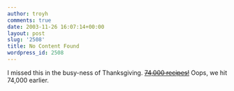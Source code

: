 ```yaml
---
author: troyh
comments: true
date: 2003-11-26 16:07:14+00:00
layout: post
slug: '2508'
title: No Content Found
wordpress_id: 2508
---
```


I missed this in the busy-ness of Thanksgiving. <strike>[74,000 recipes!](http://recipezaar.com)</strike> Oops, we hit 74,000 earlier.
